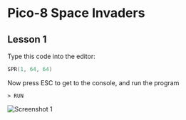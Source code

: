 # Pico-8 Space Invaders

## Lesson 1

Type this code into the editor:

```lua
SPR(1, 64, 64)
```

Now press ESC to get to the console, and run the program

```
> RUN
```

![][screenshot1]

[screenshot1]: PICO-8_1.png "Screenshot 1"
